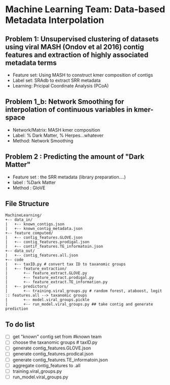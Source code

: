 # Machine Learning Team: Data-based Metadata Interpolation

## Problem 1: Unsupervised clustering of datasets using viral MASH (Ondov et al 2016) contig features and extraction of highly associated metadata terms
- Feature set: Using MASH to construct kmer composition of contigs
- Label set: SRAdb to extract SRR metadata
- Learning: Pricipal Coordinate Analysis (PCoA)

## Problem 1_b: Network Smoothing for interpolation of continuous variables in kmer-space
- Network/Matrix: MASH kmer composition
- Label: % Dark Matter, % Herpes...whatever
- Method: Network Smoothing

## Problem 2 : Predicting the amount of "Dark Matter"
- Feature set : the SRR metadata (library preparation....)
- label : %Dark Matter
- Method : GloVE

## File Structure
```
MachineLearning/
+-- data_in/
|   +-- known_contigs.json
|   +-- known_contig_metadata.json
+-- feature_computed/
|   +-- contig_features.GLOVE.json
|   +-- contig_features.prodigal.json
|   +-- contif_features.TE_informatoin.json
+-- data_out/
|   +-- contig_features.all.json
+-- code
|   +-- taxID.py # convert tax ID to taxanomic groups
|   +-- feature_extraction/
|       +-- feature_extract.GLOVE.py
|       +-- feature_extract.prodigal.py
|       +-- feature_extract.TE_information.py
|   +-- predictors/
|       +-- training.viral_groups.py # random forest, ataboost, logit :: features.all --> taxanomic groups
|       +-- model.viral_groups.pickle
|       +-- run_model.viral_groups.py ## take contig and generate prediction
```
## To do list
- [ ] get "known" contig set from #known team 
- [ ] choose the taxanomic groups # taxID.py
- [ ] generate contig_features.GLOVE.json
- [ ] generate contig_features.prodical.json
- [ ] generate contig_features.TE_informatoin.json
- [ ] aggregate contig_features to .all
- [ ] training.viral_groups.py 
- [ ] run_model.viral_groups.py
